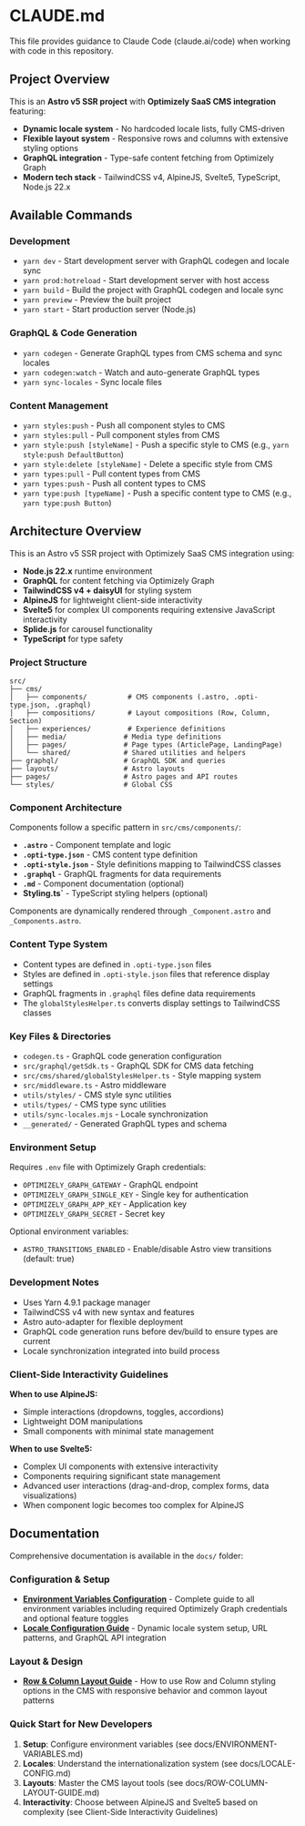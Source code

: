 # CLAUDE.md

This file provides guidance to Claude Code (claude.ai/code) when working with code in this repository.

## Project Overview

This is an **Astro v5 SSR project** with **Optimizely SaaS CMS integration** featuring:
- **Dynamic locale system** - No hardcoded locale lists, fully CMS-driven
- **Flexible layout system** - Responsive rows and columns with extensive styling options
- **GraphQL integration** - Type-safe content fetching from Optimizely Graph
- **Modern tech stack** - TailwindCSS v4, AlpineJS, Svelte5, TypeScript, Node.js 22.x

## Available Commands

### Development
- `yarn dev` - Start development server with GraphQL codegen and locale sync
- `yarn prod:hotreload` - Start development server with host access  
- `yarn build` - Build the project with GraphQL codegen and locale sync
- `yarn preview` - Preview the built project
- `yarn start` - Start production server (Node.js)

### GraphQL & Code Generation
- `yarn codegen` - Generate GraphQL types from CMS schema and sync locales
- `yarn codegen:watch` - Watch and auto-generate GraphQL types
- `yarn sync-locales` - Sync locale files

### Content Management
- `yarn styles:push` - Push all component styles to CMS
- `yarn styles:pull` - Pull component styles from CMS
- `yarn style:push [styleName]` - Push a specific style to CMS (e.g., `yarn style:push DefaultButton`)
- `yarn style:delete [styleName]` - Delete a specific style from CMS
- `yarn types:pull` - Pull content types from CMS
- `yarn types:push` - Push all content types to CMS
- `yarn type:push [typeName]` - Push a specific content type to CMS (e.g., `yarn type:push Button`)

## Architecture Overview

This is an Astro v5 SSR project with Optimizely SaaS CMS integration using:
- **Node.js 22.x** runtime environment
- **GraphQL** for content fetching via Optimizely Graph
- **TailwindCSS v4 + daisyUI** for styling system
- **AlpineJS** for lightweight client-side interactivity
- **Svelte5** for complex UI components requiring extensive JavaScript interactivity
- **Splide.js** for carousel functionality
- **TypeScript** for type safety

### Project Structure
```
src/
├── cms/
│   ├── components/          # CMS components (.astro, .opti-type.json, .graphql)
│   ├── compositions/        # Layout compositions (Row, Column, Section)
│   ├── experiences/         # Experience definitions
│   ├── media/              # Media type definitions
│   ├── pages/              # Page types (ArticlePage, LandingPage)
│   └── shared/             # Shared utilities and helpers
├── graphql/                # GraphQL SDK and queries
├── layouts/                # Astro layouts
├── pages/                  # Astro pages and API routes
└── styles/                 # Global CSS
```

### Component Architecture
Components follow a specific pattern in `src/cms/components/`:
- **`.astro`** - Component template and logic
- **`.opti-type.json`** - CMS content type definition
- **`.opti-style.json`** - Style definitions mapping to TailwindCSS classes
- **`.graphql`** - GraphQL fragments for data requirements
- **`.md`** - Component documentation (optional)
- **Styling.ts`** - TypeScript styling helpers (optional)

Components are dynamically rendered through `_Component.astro` and `_Components.astro`.

### Content Type System
- Content types are defined in `.opti-type.json` files
- Styles are defined in `.opti-style.json` files that reference display settings
- GraphQL fragments in `.graphql` files define data requirements
- The `globalStylesHelper.ts` converts display settings to TailwindCSS classes

### Key Files & Directories
- `codegen.ts` - GraphQL code generation configuration
- `src/graphql/getSdk.ts` - GraphQL SDK for CMS data fetching
- `src/cms/shared/globalStylesHelper.ts` - Style mapping system
- `src/middleware.ts` - Astro middleware
- `utils/styles/` - CMS style sync utilities
- `utils/types/` - CMS type sync utilities
- `utils/sync-locales.mjs` - Locale synchronization
- `__generated/` - Generated GraphQL types and schema

### Environment Setup
Requires `.env` file with Optimizely Graph credentials:
- `OPTIMIZELY_GRAPH_GATEWAY` - GraphQL endpoint
- `OPTIMIZELY_GRAPH_SINGLE_KEY` - Single key for authentication
- `OPTIMIZELY_GRAPH_APP_KEY` - Application key
- `OPTIMIZELY_GRAPH_SECRET` - Secret key

Optional environment variables:
- `ASTRO_TRANSITIONS_ENABLED` - Enable/disable Astro view transitions (default: true)

### Development Notes
- Uses Yarn 4.9.1 package manager
- TailwindCSS v4 with new syntax and features
- Astro auto-adapter for flexible deployment
- GraphQL code generation runs before dev/build to ensure types are current
- Locale synchronization integrated into build process

### Client-Side Interactivity Guidelines
**When to use AlpineJS:**
- Simple interactions (dropdowns, toggles, accordions)
- Lightweight DOM manipulations
- Small components with minimal state management

**When to use Svelte5:**
- Complex UI components with extensive interactivity
- Components requiring significant state management
- Advanced user interactions (drag-and-drop, complex forms, data visualizations)
- When component logic becomes too complex for AlpineJS

## Documentation

Comprehensive documentation is available in the `docs/` folder:

### Configuration & Setup
- **[Environment Variables Configuration](docs/ENVIRONMENT-VARIABLES.md)** - Complete guide to all environment variables including required Optimizely Graph credentials and optional feature toggles
- **[Locale Configuration Guide](docs/LOCALE-CONFIG.md)** - Dynamic locale system setup, URL patterns, and GraphQL API integration

### Layout & Design
- **[Row & Column Layout Guide](docs/ROW-COLUMN-LAYOUT-GUIDE.md)** - How to use Row and Column styling options in the CMS with responsive behavior and common layout patterns

### Quick Start for New Developers
1. **Setup**: Configure environment variables (see docs/ENVIRONMENT-VARIABLES.md)
2. **Locales**: Understand the internationalization system (see docs/LOCALE-CONFIG.md)
3. **Layouts**: Master the CMS layout tools (see docs/ROW-COLUMN-LAYOUT-GUIDE.md)
4. **Interactivity**: Choose between AlpineJS and Svelte5 based on complexity (see Client-Side Interactivity Guidelines)